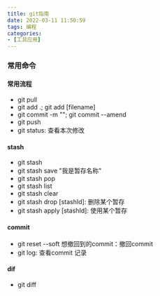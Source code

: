 ```yaml
---
title: git指南
date: 2022-03-11 11:50:59
tags: 编程
categories:
- [工具应用]
---
```


### 常用命令
#### 常用流程
* git pull
* git add .; git add [filename]
* git commit -m ""; git commit --amend
* git push
* git status: 查看本次修改

#### stash
* git stash
* git stash save "我是暂存名称"
* git stash pop
* git stash list
* git stash clear
* git stash drop [stashId]: 删除某个暂存
* git stash apply [stashId]: 使用某个暂存

#### commit
* git reset --soft 想撤回到的commit：撤回commit
* git log: 查看commit 记录

#### dif
* git diff
